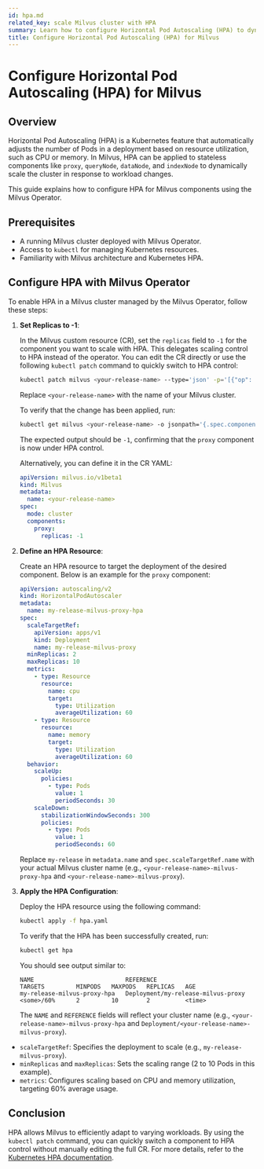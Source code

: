 ```yaml
---
id: hpa.md
related_key: scale Milvus cluster with HPA
summary: Learn how to configure Horizontal Pod Autoscaling (HPA) to dynamically scale a Milvus cluster.
title: Configure Horizontal Pod Autoscaling (HPA) for Milvus
---
```

# Configure Horizontal Pod Autoscaling (HPA) for Milvus

## Overview

Horizontal Pod Autoscaling (HPA) is a Kubernetes feature that automatically adjusts the number of Pods in a deployment based on resource utilization, such as CPU or memory. In Milvus, HPA can be applied to stateless components like `proxy`, `queryNode`, `dataNode`, and `indexNode` to dynamically scale the cluster in response to workload changes.

This guide explains how to configure HPA for Milvus components using the Milvus Operator.

## Prerequisites

- A running Milvus cluster deployed with Milvus Operator.
- Access to `kubectl` for managing Kubernetes resources.
- Familiarity with Milvus architecture and Kubernetes HPA.

## Configure HPA with Milvus Operator

To enable HPA in a Milvus cluster managed by the Milvus Operator, follow these steps:

1. **Set Replicas to -1**:

   In the Milvus custom resource (CR), set the `replicas` field to `-1` for the component you want to scale with HPA. This delegates scaling control to HPA instead of the operator. You can edit the CR directly or use the following `kubectl patch` command to quickly switch to HPA control:

   ```bash
   kubectl patch milvus <your-release-name> --type='json' -p='[{"op": "replace", "path": "/spec/components/proxy/replicas", "value": -1}]'
   ```

   Replace `<your-release-name>` with the name of your Milvus cluster.

   To verify that the change has been applied, run:

   ```bash
   kubectl get milvus <your-release-name> -o jsonpath='{.spec.components.proxy.replicas}'
   ```

   The expected output should be `-1`, confirming that the `proxy` component is now under HPA control.

   Alternatively, you can define it in the CR YAML:

   ```yaml
   apiVersion: milvus.io/v1beta1
   kind: Milvus
   metadata:
     name: <your-release-name>
   spec:
     mode: cluster
     components:
       proxy:
         replicas: -1
   ```
2. **Define an HPA Resource**:

   Create an HPA resource to target the deployment of the desired component. Below is an example for the `proxy` component:

   ```yaml
   apiVersion: autoscaling/v2
   kind: HorizontalPodAutoscaler
   metadata:
     name: my-release-milvus-proxy-hpa
   spec:
     scaleTargetRef:
       apiVersion: apps/v1
       kind: Deployment
       name: my-release-milvus-proxy
     minReplicas: 2
     maxReplicas: 10
     metrics:
       - type: Resource
         resource:
           name: cpu
           target:
             type: Utilization
             averageUtilization: 60
       - type: Resource
         resource:
           name: memory
           target:
             type: Utilization
             averageUtilization: 60
     behavior:
       scaleUp:
         policies:
           - type: Pods
             value: 1
             periodSeconds: 30
       scaleDown:
         stabilizationWindowSeconds: 300
         policies:
           - type: Pods
             value: 1
             periodSeconds: 60
   ```

   Replace `my-release` in `metadata.name` and `spec.scaleTargetRef.name` with your actual Milvus cluster name (e.g., `<your-release-name>-milvus-proxy-hpa` and `<your-release-name>-milvus-proxy`).
3. **Apply the HPA Configuration**:

   Deploy the HPA resource using the following command:

   ```bash
   kubectl apply -f hpa.yaml
   ```

   To verify that the HPA has been successfully created, run:

   ```bash
   kubectl get hpa
   ```

   You should see output similar to:

   ```
   NAME                          REFERENCE                            TARGETS         MINPODS   MAXPODS   REPLICAS   AGE
   my-release-milvus-proxy-hpa   Deployment/my-release-milvus-proxy   <some>/60%      2         10        2          <time>
   ```

   The `NAME` and `REFERENCE` fields will reflect your cluster name (e.g., `<your-release-name>-milvus-proxy-hpa` and `Deployment/<your-release-name>-milvus-proxy`).

- `scaleTargetRef`: Specifies the deployment to scale (e.g., `my-release-milvus-proxy`).
- `minReplicas` and `maxReplicas`: Sets the scaling range (2 to 10 Pods in this example).
- `metrics`: Configures scaling based on CPU and memory utilization, targeting 60% average usage.

## Conclusion

HPA allows Milvus to efficiently adapt to varying workloads. By using the `kubectl patch` command, you can quickly switch a component to HPA control without manually editing the full CR. For more details, refer to the [Kubernetes HPA documentation](https://kubernetes.io/docs/tasks/run-application/horizontal-pod-autoscale/).
